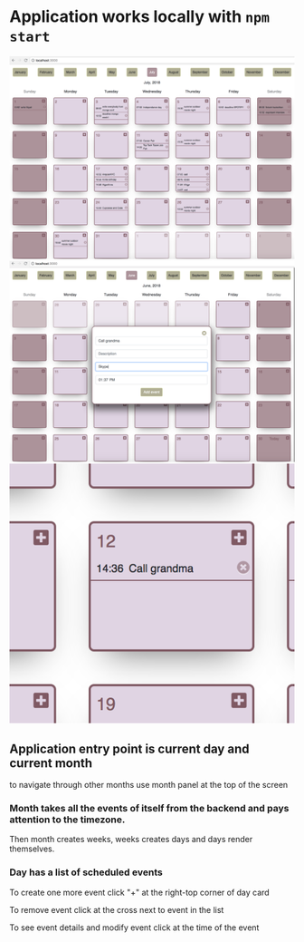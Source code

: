 # Application works locally with `npm start`

![alt text](https://github.com/meinou/calendar/blob/master/calendar-front-end/src/images/month.png)
![alt text](https://github.com/meinou/calendar/blob/master/calendar-front-end/src/images/add_grandma.png)
![alt text](https://github.com/meinou/calendar/blob/master/calendar-front-end/src/images/grandma_added.png)

## Application entry point is current day and current month

to navigate through other months use month panel at the top of the screen

### Month takes all the events of itself from the backend and pays attention to the timezone.

Then month creates weeks, weeks creates days and days render themselves.

### Day has a list of scheduled events

To create one more event click "+" at the right-top corner of day card

To remove event click at the cross next to event in the list

To see event details and modify event click at the time of the event
